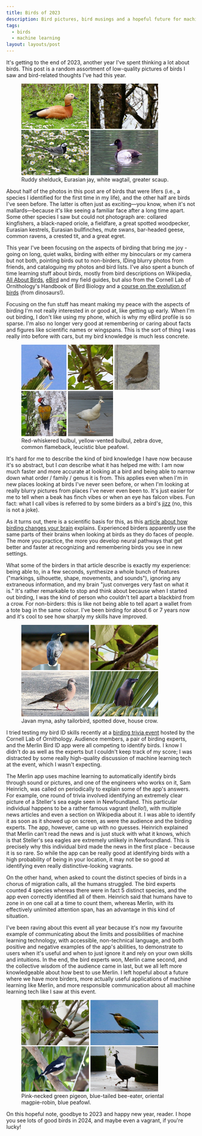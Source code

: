 ```yaml
---
title: Birds of 2023
description: Bird pictures, bird musings and a hopeful future for machine learning, as the year 2023 draws to a close.
tags:
  - birds
  - machine learning
layout: layouts/post
---
```


It's getting to the end of 2023, another year I've spent thinking a lot about birds. This post is a random assortment of low-quality pictures of birds I saw and bird-related thoughts I've had this year.

<figure>
<img width="180px" height="120px" src="/static/img/2023-12-25-birds/ruddy_shelduck.jpg">
<img width="180px" height="120px" src="/static/img/2023-12-25-birds/eurasian_jay.jpg">
<img width="180px" height="120px" src="/static/img/2023-12-25-birds/white_wagtail.jpg">
<img width="180px" height="120px" src="/static/img/2023-12-25-birds/greater_scaup.jpg">
<figcaption>Ruddy shelduck, Eurasian jay, white wagtail, greater scaup.</figcaption>
</figure>

About half of the photos in this post are of birds that were lifers (i.e., a species I identified for the first time in my life), and the other half are birds I've seen before. The latter is often just as exciting—you know, when it's not mallards—because it's like seeing a familiar face after a long time apart. Some other species I saw but could not photograph are: collared kingfishers, a black-naped oriole, a fieldfare, a great spotted woodpecker, Eurasian kestrels, Eurasian bullfinches, mute swans, bar-headed geese, common ravens, a crested tit, and a great egret.

This year I've been focusing on the aspects of birding that bring me joy - going on long, quiet walks, birding with either my binoculars or my camera but not both, pointing birds out to non-birders, IDing blurry photos from friends, and cataloguing my photos and bird lists. I've also spent a bunch of time learning stuff about birds, mostly from bird descriptions on Wikipedia, [All About Birds](https://www.allaboutbirds.org/news/), [eBird](https://ebird.org/home) and my field guides, but also from the Cornell Lab of Ornithology's Handbook of Bird Biology and a [course on the evolution of birds](https://www.coursera.org/learn/theropods-birds) (from dinosaurs!).

Focusing on the fun stuff has meant making my peace with the aspects of birding I'm not really interested in or good at, like getting up early. When I'm out birding, I don't like using my phone, which is why my eBird profile is so sparse. I'm also no longer very good at remembering or caring about facts and figures like scientific names or wingspans. This is the sort of thing I was really into before with cars, but my bird knowledge is much less concrete.

<figure>
<img width="120px" height="120px" src="/static/img/2023-12-25-birds/red_whiskered_bulbul.jpg">
<img width="120px" height="120px" src="/static/img/2023-12-25-birds/yellow_vented_bulbul.jpg">
<img width="120px" height="120px" src="/static/img/2023-12-25-birds/zebra_dove.jpg">
<img width="120px" height="120px" src="/static/img/2023-12-25-birds/common_flameback.jpg">
<img width="120px" height="120px" src="/static/img/2023-12-25-birds/leucistic_blue_peafowl.jpg">
<figcaption>Red-whiskered bulbul, yellow-vented bulbul, zebra dove, common flameback, leucistic blue peafowl.</figcaption>
</figure>

It's hard for me to describe the kind of bird knowledge I have now because it's so abstract, but I _can_ describe what it has helped me with: I am now much faster and more accurate at looking at a bird and being able to narrow down what order / family / genus it is from. This applies even when I'm in new places looking at birds I've never seen before, or when I'm looking at really blurry pictures from places I've never even been to. It's just easier for me to tell when a beak has finch vibes or when an eye has falcon vibes. Fun fact: what I call vibes is referred to by some birders as a bird's [jizz](<https://en.wikipedia.org/wiki/Jizz_(birding)>) (no, this is not a joke).

As it turns out, there is a scientific basis for this, as this [article about how birding changes your brain](https://www.audubon.org/magazine/spring-2023/yes-birding-does-change-your-brain) explains. Experienced birders apparently use the same parts of their brains when looking at birds as they do faces of people. The more you practice, the more you develop neural pathways that get better and faster at recognizing and remembering birds you see in new settings.

What some of the birders in that article describe is exactly my experience: being able to, in a few seconds, synthesize a whole bunch of features ("markings, silhouette, shape, movements, and sounds"), ignoring any extraneous information, and my brain "just converges very fast on what it is." It's rather remarkable to stop and think about because when I started out birding, I was the kind of person who couldn't tell apart a blackbird from a crow. For non-birders: this is like not being able to tell apart a wallet from a tote bag in the same colour. I've been birding for about 6 or 7 years now and it's cool to see how sharply my skills have improved.

<figure>
<img width="180px" height="120px" src="/static/img/2023-12-25-birds/javan_myna.jpg">
<img width="180px" height="120px" src="/static/img/2023-12-25-birds/ashy_tailorbird.jpg">
<img width="180px" height="120px" src="/static/img/2023-12-25-birds/spotted_dove.jpg">
<img width="180px" height="120px" src="/static/img/2023-12-25-birds/house_crow.jpg">
<figcaption>Javan myna, ashy tailorbird, spotted dove, house crow.</figcaption>
</figure>

I tried testing my bird ID skills recently at a [birding trivia event](https://www.youtube.com/watch?v=PJLmjJ9THus&ab_channel=CornellLabofOrnithology) hosted by the Cornell Lab of Ornithology. Audience members, a pair of birding experts, and the Merlin Bird ID app were all competing to identify birds. I know I didn't do as well as the experts but I couldn't keep track of my score; I was distracted by some really high-quality discussion of machine learning tech at the event, which I wasn't expecting.

The Merlin app uses machine learning to automatically identify birds through sound or pictures, and one of the engineers who works on it, Sam Heinrich, was called on periodically to explain some of the app's answers. For example, one round of trivia involved identifying an extremely clear picture of a Steller's sea eagle seen in Newfoundland. This particular individual happens to be a rather famous vagrant (_hello!_), with multiple news articles and even a section on Wikipedia about it. I was able to identify it as soon as it showed up on screen, as were the audience and the birding experts. The app, however, came up with no guesses. Heinrich explained that Merlin can't read the news and is just stuck with what it knows, which is that Steller's sea eagles are extremely unlikely in Newfoundland. This is precisely why this individual bird made the news in the first place - because it is so rare. So while the app can be really good at identifying birds with a high probability of being in your location, it may not be so good at identifying even really distinctive-looking vagrants.

On the other hand, when asked to count the distinct species of birds in a chorus of migration calls, all the humans struggled. The bird experts counted 4 species whereas there were in fact 5 distinct species, and the app even correctly identified all of them. Heinrich said that humans have to zone in on one call at a time to count them, whereas Merlin, with its effectively unlimited attention span, has an advantage in this kind of situation.

I've been raving about this event all year because it's now my favourite example of communicating about the limits and possibilities of machine learning technology, with accessible, non-technical language, and both positive and negative examples of the app's abilities, to demonstrate to users when it's useful and when to just ignore it and rely on your own skills and intuitions. In the end, the bird experts won, Merlin came second, and the collective wisdom of the audience came in last, but we all left more knowledgeable about how best to use Merlin. I left hopeful about a future where we have more birders, more actually useful applications of machine learning like Merlin, and more responsible communication about all machine learning tech like I saw at this event.

<figure>
<img width="180px" height="120px" src="/static/img/2023-12-25-birds/pink_necked_green_pigeon.jpg">
<img width="180px" height="120px" src="/static/img/2023-12-25-birds/blue_tailed_bee_eater.jpg">
<img width="180px" height="120px" src="/static/img/2023-12-25-birds/oriental_magpie_robin.jpg">
<img width="180px" height="120px" src="/static/img/2023-12-25-birds/blue_peafowl.jpg">
<figcaption>Pink-necked green pigeon, blue-tailed bee-eater, oriental magpie-robin, blue peafowl.</figcaption>
</figure>

On this hopeful note, goodbye to 2023 and happy new year, reader. I hope you see lots of good birds in 2024, and maybe even a vagrant, if you're lucky!
